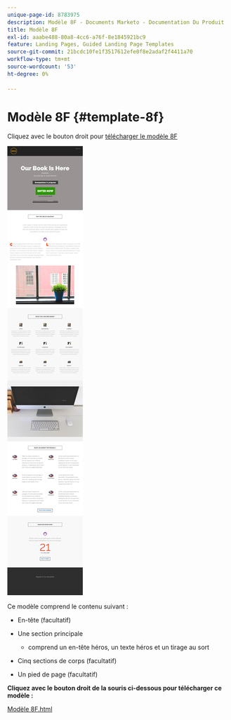 ```yaml
---
unique-page-id: 8783975
description: Modèle 8F - Documents Marketo - Documentation Du Produit
title: Modèle 8F
exl-id: aaabe488-80a8-4cc6-a76f-8e1845921bc9
feature: Landing Pages, Guided Landing Page Templates
source-git-commit: 21bcdc10fe1f3517612efe0f8e2adaf2f4411a70
workflow-type: tm+mt
source-wordcount: '53'
ht-degree: 0%

---
```


# Modèle 8F {#template-8f}

Cliquez avec le bouton droit pour [télécharger le modèle 8F](https://experienceleague.adobe.com/landing/marketo/lp-templates/template-8f.html?lang=fr)

![](assets/image2015-7-29-14-3a45-3a45.png)

Ce modèle comprend le contenu suivant :

* En-tête (facultatif)
* Une section principale

   * comprend un en-tête héros, un texte héros et un tirage au sort

* Cinq sections de corps (facultatif)
* Un pied de page (facultatif)

**Cliquez avec le bouton droit de la souris ci-dessous pour télécharger ce modèle :**

[Modèle 8F.html](https://experienceleague.adobe.com/landing/marketo/lp-templates/template-8f.html?lang=fr)
